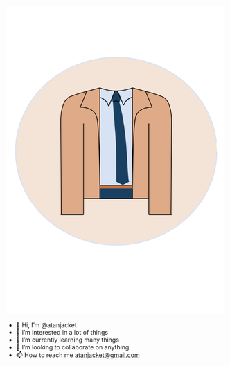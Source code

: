 <img src="https://github.com/atanjacket/Personal-website/blob/main/images/atanjacket_endscutoff.svg">

- 👋 Hi, I’m @atanjacket
- 👀 I’m interested in a lot of things
- 🌱 I’m currently learning many things
- 💞️ I’m looking to collaborate on anything
- 📫 How to reach me atanjacket@gmail.com


